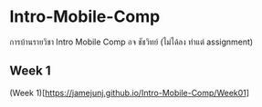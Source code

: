 # Intro-Mobile-Comp
การบ้านรายวิชา Intro Mobile Comp อจ ชัชวิทย์
(ไม่ได้ลง ทำแต่ assignment)

## Week 1
(Week 1)[https://jamejunj.github.io/Intro-Mobile-Comp/Week01]
